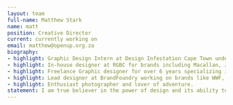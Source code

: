 ```yaml
---
layout: team
full-name: Matthew Stark
name: matt
position: Creative Director
current: currently working on
email: matthew@openup.org.za
biography:
- highlight: Graphic Design Intern at Design Infestation Cape Town under Christo Maritz.
- highlight: In-house designer at RGBC for brands including Macallan, Jack Daniels and Bacardi.
- highlight: Freelance Graphic designer for over 6 years specializing in branding, DTP and web design.
- highlight: Lead designer at BrandFoundry working on brands like WWF, Black Bottle, Nedbank and Sanlam.
- highlight: Enthusiast photographer and lover of adventure.
statement: I am true believer in the power of design and its ability to make valuable and potentially empowering information more accessible to those who need it most.<br><br> The process of addressing need through the discovery, curation, and enrichment of freely available, but often well hidden, data, is deeply appealing to me. I am constantly excited by the opportunity to apply my experience and the principles of design to further improve these tools and enhance their impact and reach.
---
```

